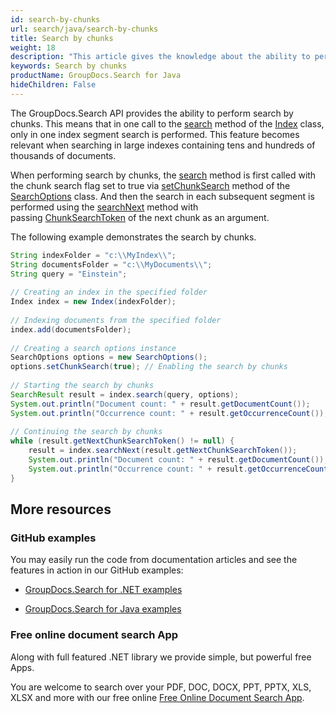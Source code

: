 ```yaml
---
id: search-by-chunks
url: search/java/search-by-chunks
title: Search by chunks
weight: 18
description: "This article gives the knowledge about the ability to perform search by chunks using Java search API."
keywords: Search by chunks
productName: GroupDocs.Search for Java
hideChildren: False
---
```

The GroupDocs.Search API provides the ability to perform search by chunks. This means that in one call to the [search](https://reference.groupdocs.com/search/java/com.groupdocs.search/Index#search(java.lang.String,%20com.groupdocs.search.options.SearchOptions)) method of the [Index](https://reference.groupdocs.com/search/java/com.groupdocs.search/Index) class, only in one index segment search is performed. This feature becomes relevant when searching in large indexes containing tens and hundreds of thousands of documents.

When performing search by chunks, the [search](https://reference.groupdocs.com/search/java/com.groupdocs.search/Index#search(java.lang.String,%20com.groupdocs.search.options.SearchOptions)) method is first called with the chunk search flag set to true via [setChunkSearch](https://reference.groupdocs.com/search/java/com.groupdocs.search.options/SearchOptions#setChunkSearch(boolean)) method of the [SearchOptions](https://reference.groupdocs.com/search/java/com.groupdocs.search.options/SearchOptions) class. And then the search in each subsequent segment is performed using the [searchNext](https://reference.groupdocs.com/search/java/com.groupdocs.search/Index#searchNext(com.groupdocs.search.common.ChunkSearchToken)) method with passing [ChunkSearchToken](https://reference.groupdocs.com/search/java/com.groupdocs.search.common/ChunkSearchToken) of the next chunk as an argument.

The following example demonstrates the search by chunks.



```java
String indexFolder = "c:\\MyIndex\\";
String documentsFolder = "c:\\MyDocuments\\";
String query = "Einstein";
 
// Creating an index in the specified folder
Index index = new Index(indexFolder);
 
// Indexing documents from the specified folder
index.add(documentsFolder);
 
// Creating a search options instance
SearchOptions options = new SearchOptions();
options.setChunkSearch(true); // Enabling the search by chunks
 
// Starting the search by chunks
SearchResult result = index.search(query, options);
System.out.println("Document count: " + result.getDocumentCount());
System.out.println("Occurrence count: " + result.getOccurrenceCount());
 
// Continuing the search by chunks
while (result.getNextChunkSearchToken() != null) {
    result = index.searchNext(result.getNextChunkSearchToken());
    System.out.println("Document count: " + result.getDocumentCount());
    System.out.println("Occurrence count: " + result.getOccurrenceCount());
}
```

## More resources

### GitHub examples

You may easily run the code from documentation articles and see the features in action in our GitHub examples:

*   [GroupDocs.Search for .NET examples](https://github.com/groupdocs-search/GroupDocs.Search-for-.NET)
    
*   [GroupDocs.Search for Java examples](https://github.com/groupdocs-search/GroupDocs.Search-for-Java)
    

### Free online document search App

Along with full featured .NET library we provide simple, but powerful free Apps.

You are welcome to search over your PDF, DOC, DOCX, PPT, PPTX, XLS, XLSX and more with our free online [Free Online Document Search App](https://products.groupdocs.app/search).
